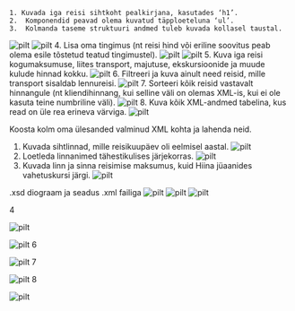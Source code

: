    1. Kuvada iga reisi sihtkoht pealkirjana, kasutades ‘h1’.
	2.	Komponendid peavad olema kuvatud täpploeteluna ‘ul’.
	3.	Kolmanda taseme struktuuri andmed tuleb kuvada kollasel taustal.
![pilt](https://github.com/user-attachments/assets/6d40ff14-76ce-480e-a033-bccff18df4da)
![pilt](https://github.com/user-attachments/assets/ff5ed59e-6f9e-4480-be9f-ee5c6bf7ce3d)
    4.	Lisa oma tingimus (nt reisi hind või eriline soovitus peab olema esile tõstetud teatud tingimustel).
![pilt](https://github.com/user-attachments/assets/11fc532a-c72b-4488-914a-0508e7121b19)
![pilt](https://github.com/user-attachments/assets/52b37cda-5c6c-4a2d-88cf-dee644483f1b)
    5.	Kuva iga reisi kogumaksumuse, liites transport, majutuse, ekskursioonide ja muude kulude hinnad kokku.
![pilt](https://github.com/user-attachments/assets/8ddf23c3-19a8-4abb-84cb-42915bfd73ed)
    6.	Filtreeri ja kuva ainult need reisid, mille transport sisaldab lennureisi.
![pilt](https://github.com/user-attachments/assets/9f3c379d-6a50-4630-97c4-b6fd1fd3ccb7)
    7.	Sorteeri kõik reisid vastavalt hinnangule (nt kliendihinnang, kui selline väli on olemas XML-is, kui ei ole kasuta teine numbriline väli).
![pilt](https://github.com/user-attachments/assets/452e7ef4-d6e2-49f3-b140-d96e68a1e353)
    8.	Kuva kõik XML-andmed tabelina, kus read on üle rea erineva värviga.
![pilt](https://github.com/user-attachments/assets/a6e0a1f2-d5cd-452f-9a68-d6b74371196e)

Koosta kolm oma ülesanded valminud XML kohta ja lahenda neid.
1.	Kuvada sihtlinnad, mille reisikuupäev oli eelmisel aastal.
![pilt](https://github.com/user-attachments/assets/46c3daa4-5993-48db-a1ab-e9db62722e8d)
2.	Loetleda linnanimed tähestikulises järjekorras.
![pilt](https://github.com/user-attachments/assets/2eacfcad-2cc7-4b62-b804-2d75ab04e2c5)
3.	Kuvada linn ja sinna reisimise maksumus, kuid Hiina jüaanides vahetuskursi järgi.
![pilt](https://github.com/user-attachments/assets/978bf2b6-66b5-4de0-8e38-5c176663cbfd)

.xsd diograam ja seadus .xml failiga
![pilt](https://github.com/user-attachments/assets/b289b6f7-0f92-4fb4-98d5-05a9f2784168)
![pilt](https://github.com/user-attachments/assets/885586d7-cfe8-49e8-9830-51c45bb29e0c)
![pilt](https://github.com/user-attachments/assets/82c0fd42-a09b-4ee8-95ca-0ceac95bc7ce)


4

![pilt](https://github.com/user-attachments/assets/19bc3aae-ec81-45d9-a961-d15e14502d39)

![pilt](https://github.com/user-attachments/assets/11fa8f97-9486-48cb-a7d1-a50e9bf6637e)
6

![pilt](https://github.com/user-attachments/assets/11a1fafa-8663-4565-9bc4-80d0a792d42f)
7

![pilt](https://github.com/user-attachments/assets/a8862d0c-844d-4203-90e2-7465a2ad3e0e)
8

![pilt](https://github.com/user-attachments/assets/fffd929e-30be-4097-b256-5e7997224f35)
